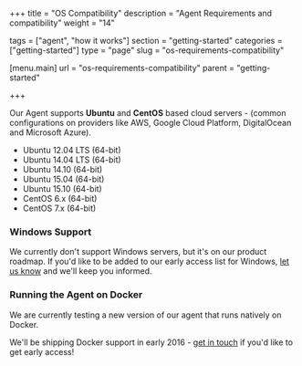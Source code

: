 +++
title = "OS Compatibility"
description = "Agent Requirements and compatibility"
weight = "14"

tags = ["agent", "how it works"]
section = "getting-started"
categories = ["getting-started"]
type = "page"
slug = "os-requirements-compatibility"

[menu.main]
    url = "os-requirements-compatibility"
    parent = "getting-started"

+++

Our Agent supports **Ubuntu** and **CentOS** based cloud servers - (common configurations on providers like AWS, Google Cloud Platform, DigitalOcean and Microsoft Azure).

*   Ubuntu 12.04 LTS (64-bit)
*   Ubuntu 14.04 LTS (64-bit)
*   Ubuntu 14.10 (64-bit)
*   Ubuntu 15.04 (64-bit)
*   Ubuntu 15.10 (64-bit)
*   CentOS 6.x (64-bit)
*   CentOS 7.x (64-bit)

### Windows Support

We currently don't support Windows servers, but it's on our product roadmap. If you'd like to be added to our early access list for Windows, [let us know](https://barricade.io/about#contact-info) and we'll keep you informed.

### Running the Agent on Docker

We are currently testing a new version of our agent that runs natively on Docker.

We'll be shipping Docker support in early 2016 - [get in touch](https://barricade.io/about#contact-info) if you'd like to get early access!
